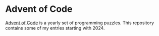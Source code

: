 # Advent of Code

[Advent of Code](https://adventofcode.com/) is a yearly set of
programming puzzles. This repository contains some of my entries
starting with 2024.
